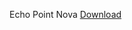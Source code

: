 Echo Point Nova
[Download](https://www.mediafire.com/file/kbo1lrdsgemuhz4/Echo_Point_Nova.zip/file)
